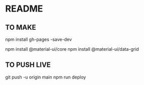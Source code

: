 # README

## TO MAKE

npm install gh-pages -save-dev

npm install @material-ui/core
npm install @material-ui/data-grid

## TO PUSH LIVE

git push -u origin main
npm run deploy
